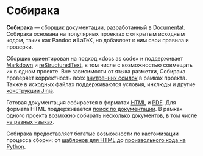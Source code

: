 # Собирака

**Собирака** — сборщик документации, разработанный в [Documentat](https://documentat.io/). Собирака основана на популярных проектах с открытым исходным кодом, таких как Pandoc и LaTeX, но добавляет к ним свои правила и проверки.

Сборщик ориентирован на подход «docs as code» и поддерживает [Markdown](https://sobiraka.documentat.io/writing/markdown.html) и [reStructuredText](https://sobiraka.documentat.io/writing/rest.html), в том числе с возможностью совмещать их в одном проекте. Вне зависимости от языка разметки, Собирака проверяет корректность всех [внутренних ссылок](https://sobiraka.documentat.io/writing/links.html) в рамках проекта. Также в исходных файлах поддерживаются условия, инклюды и другие [конструкции Jinja](https://sobiraka.documentat.io/writing/jinja.html).

Готовая документация собирается в форматах [HTML](https://sobiraka.documentat.io/build-html/) и [PDF](https://sobiraka.documentat.io/build-pdf/). Для формата HTML поддерживается [поиск по документации](https://sobiraka.documentat.io/overview/search.html). В рамках одного проекта возможно собирать [несколько документов](https://sobiraka.documentat.io/overview/terms.html), в том числе [на разных языках](https://sobiraka.documentat.io/overview/multilang.html).

Собирака предоставляет богатые возможности по кастомизации процесса сборки: от [шаблонов для HTML](https://sobiraka.documentat.io/build-html/web-customization.html#template) до [произвольного кода на Python](https://sobiraka.documentat.io/reference/processor-api.html).